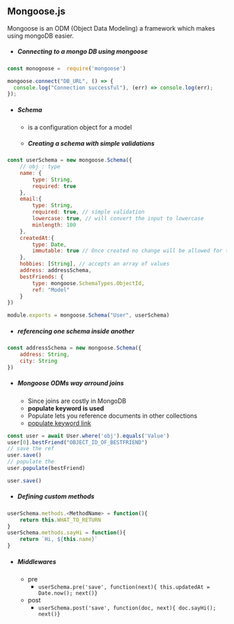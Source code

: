 ## Mongoose.js
Mongoose is an ODM (Object Data Modeling) a framework which makes using mongoDB easier.

- ##### Connecting to a mongo DB using mongoose

```js
const monogoose =  require('mongoose')

mongoose.connect("DB_URL", () => {
  console.log("Connection successful"), (err) => console.log(err);
});
```

- ##### Schema
	- is a configuration object for a model
	- ##### Creating a schema with simple validations
```js
const userSchema = new mongoose.Schema({
	// obj : type
	name: {
		type: String,
		required: true
	},
	email:{
		type: String,
		required: true, // simple validation
		lowercase: true, // will convert the input to lowercase
		minlength: 100
	},
	createdAt:{
		type: Date,
		immutable: true // Once created no change will be allowed for this data value
	},
	hobbies: [String], // accepts an array of values
	address: addressSchema,
	bestFriends: {
		type: mongoose.SchemaTypes.ObjectId,
		ref: "Model"
	}
})

module.exports = mongoose.Schema("User", userSchema)
```

- ##### referencing one schema inside another 
```js
const addressSchema = new mongoose.Schema({
	address: String,
	city: String
})
```

- ##### Mongoose ODMs way arround joins
	- Since joins are costly in MongoDB
	- **populate keyword is used** 
	- Populate lets you reference documents in other collections
	- [populate keyword link](https://mongoosejs.com/docs/populate.html#populate_an_existing_mongoose_document)
```js
const user = await User.where('obj').equals('Value')
user[0].bestFriend("OBJECT_ID_OF_BESTFRIEND")
// save the ref
user.save()
// populate the 
user.populate(bestFriend)

user.save()
```
- ##### Defining custom methods
```js
userSchema.methods.<MethodName> = function(){
	return this.WHAT_TO_RETURN
}
userSchema.methods.sayHi = function(){
	return `Hi, ${this.name}`
}
```
- ##### Middlewares
	- pre
		- `userSchema.pre('save', function(next){ this.updatedAt = Date.now(); next()}`
	- post
		- `userSchema.post('save', function(doc, next){ doc.sayHi(); next()}`